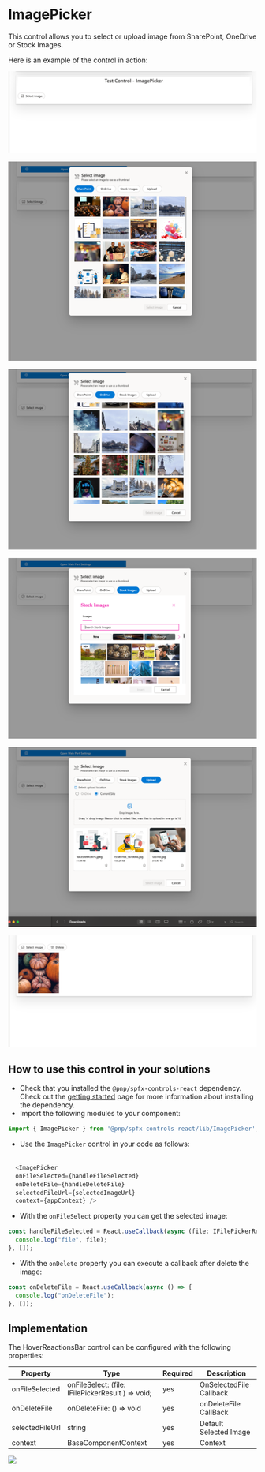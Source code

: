 # ImagePicker

This control allows you to select or upload image from SharePoint, OneDrive or Stock Images.

Here is an example of the control in action:

![imagepicker](../assets/ImagePicker00.png)

![imagepicker](../assets/ImagePicker01.png)

![imagepicker](../assets/ImagePicker02.png)

![imagepicker](../assets/ImagePicker03.png)

![imagepicker](../assets/ImagePicker04.png)

![imagepicker](../assets/ImagePicker05.png)

## How to use this control in your solutions

- Check that you installed the `@pnp/spfx-controls-react` dependency. Check out the [getting started](../../#getting-started) page for more information about installing the dependency.
- Import the following modules to your component:

```TypeScript
import { ImagePicker } from '@pnp/spfx-controls-react/lib/ImagePicker';
```

- Use the `ImagePicker` control in your code as follows:

```Typescript

  <ImagePicker
  onFileSelected={handleFileSelected}
  onDeleteFile={handleDeleteFile}
  selectedFileUrl={selectedImageUrl}
  context={appContext} />
```

- With the `onFileSelect` property you can get the selected image:

```typescript
const handleFileSelected = React.useCallback(async (file: IFilePickerResult) => {
  console.log("file", file);
}, []);
```

- With the `onDelete` property you can execute a callback after delete the image:

```typescript
const onDeleteFile = React.useCallback(async () => {
  console.log("onDeleteFile");
}, []);
```

## Implementation

The HoverReactionsBar control can be configured with the following properties:

| Property        | Type                                              | Required | Description             |
| --------------- | ------------------------------------------------- | -------- | ----------------------- |
| onFileSelected  | onFileSelect: (file: IFilePickerResult ) => void; | yes      | OnSelectedFile Callback |
| onDeleteFile    | onDeleteFile: () => void                          | yes      | onDeleteFile CallBack   |
| selectedFileUrl | string                                            | yes      | Default Selected Image  |
| context         | BaseComponentContext                              | yes      | Context                 |

![](https://telemetry.sharepointpnp.com/sp-dev-fx-controls-react/wiki/controls/ImagePicker)
